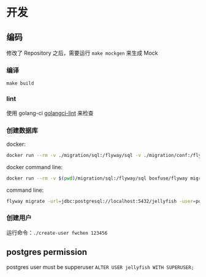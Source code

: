# 开发

## 编码
修改了 Repository 之后，需要运行 `make mockgen` 来生成 Mock

### 编译 
`make build`

### lint
使用 golang-ci [golangci-lint](https://github.com/golangci/golangci-lint#editor-integration) 来检查

### 创建数据库
docker:
``` bash
docker run --rm -v ./migration/sql:/flyway/sql -v ./migration/conf:/flyway/conf boxfuse/flyway migrate 
```

docker command line:
``` bash
docker run --rm -v $(pwd)/migration/sql:/flyway/sql boxfuse/flyway migrate -url=jdbc:postgresql://172.17.0.1:5432/jellyfish -user=postgres -password=mysecretpassword
```

command line:
``` bash
flyway migrate -url=jdbc:postgresql://localhost:5432/jellyfish -user=postgres -password=mysecretpassword -locations="./migration/sql"
```

### 创建用户
运行命令：`./create-user fwchen 123456`


## postgres permission
postgres user must be supperuser
`ALTER USER jellyfish WITH SUPERUSER;`      
